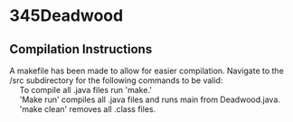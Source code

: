 # 345Deadwood
## Compilation Instructions
A makefile has been made to allow for easier compilation. Navigate to the /src subdirectory for the following commands to be valid: \
	&ensp; &ensp;To compile all .java files run 'make.' \
	&ensp; &ensp;'Make run' compiles all .java files and runs main from Deadwood.java. \
	&ensp; &ensp;'make clean' removes all .class files.
